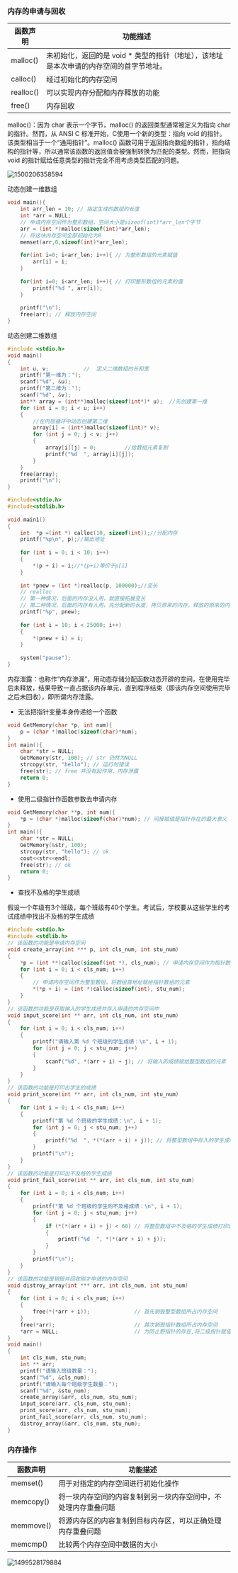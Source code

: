 ### 内存的申请与回收

| 函数声明      | 功能描述                                     |
| --------- | ---------------------------------------- |
| malloc()  | 未初始化，返回的是 void * 类型的指针（地址），该地址是本次申请的内存空间的首字节地址。 |
| calloc()  | 经过初始化的内存空间                               |
| realloc() | 可以实现内存分配和内存释放的功能                         |
| free()    | 内存回收                                     |

malloc()：因为 char 表示一个字节，malloc() 的返回类型通常被定义为指向 char 的指针。然而，从 ANSI C 标准开始，C使用一个新的类型：指向 void 的指针。该类型相当于一个“通用指针”。malloc() 函数可用于返回指向数组的指针，指向结构的指针等，所以通常该函数的返回值会被强制转换为匹配的类型。然而，把指向 void 的指针赋给任意类型的指针完全不用考虑类型匹配的问题。

![1500206358594](images/1500206358594.png)

动态创建一维数组

```c
void main(){
  	int arr_len = 10; // 指定生成的数组的长度
	int *arr = NULL;
	// 申请内存空间作为整形数组，空间大小是sizeof(int)*arr_len个字节
	arr = (int *)malloc(sizeof(int)*arr_len);
	// 将这块内存空间全部初始化为0
	memset(arr,0,sizeof(int)*arr_len);
	
	for(int i=0; i<arr_len; i++){ // 为整形数组的元素赋值
	  	arr[i] = i;
	}
	
	for(int i=0; i<arr_len; i++){ // 打印整形数组的元素的值
	  	printf("%d ", arr[i]);
	}
	
	printf("\n");
	free(arr); // 释放内存空间
}
```

动态创建二维数组

```c
#include <stdio.h>
void main()
{
	int u, v;			//	定义二维数组的长和宽
	printf("第一维为：");
	scanf("%d", &u);
	printf("第二维为：");
	scanf("%d", &v);
	int** array = (int**)malloc(sizeof(int*)* u);  //先创建第一维
	for (int i = 0; i < u; i++)
	{
		//在内层循环中动态创建第二维
		array[i] = (int*)malloc(sizeof(int)* v);
		for (int j = 0; j < v; j++)
		{
			array[i][j] = 0;		 //给数组元素复制
			printf("%d  ", array[i][j]);
		}
	}
	free(array);
	printf("\n");
}
```

```c
#include<stdio.h>  
#include<stdlib.h>  
  
void main1()  
{  
    int  *p =(int *) calloc(10, sizeof(int));//分配内存  
    printf("%p\n", p);//输出地址  
  
    for (int i = 0; i < 10; i++)  
    {  
        *(p + i) = i;//*(p+i)等价于p[i]  
    }  
  
    int *pnew = (int *)realloc(p, 100000);//变长  
    // realloc
  	// 第一种情况，后面的内存没人用，就直接拓展变长  
    // 第二种情况，后面的内存有人用，先分配新的长度，拷贝原来的内存，释放的原来的内存  
    printf("%p", pnew);  
  
    for (int i = 10; i < 25000; i++)  
    {  
        *(pnew + i) = i;  
    }  
  
    system("pause");  
}  
```

内存泄露：也称作“内存渗漏”，用动态存储分配函数动态开辟的空间，在使用完毕后未释放，结果导致一直占据该内存单元，直到程序结束（即该内存空间使用完毕之后未回收），即所谓内存泄露。

- 无法把指针变量本身传递给一个函数

```c
void GetMemory(char *p, int num){
  	p = (char *)malloc(sizeof(char)*num);
}
int main(){
  	char *str = NULL;
  	GetMemory(str, 100); // str 仍然为NULL
  	strcopy(str, "hello"); // 运行时错误
  	free(str); // free 并没有起作用，内存泄露
  	return 0;
}
```

- 使用二级指针作函数参数去申请内存

```c
void GetMemory(char **p, int num){
  	*p = (char *)malloc(sizeof(char)*num); // 间接赋值是指针存在的最大意义
}
int main(){
  	char *str = NULL;
  	GetMemory(&str, 100);
  	strcopy(str, "hello"); // ok
  	cout<<str<<endl;
  	free(str); // ok
  	return 0;
}
```

- 查找不及格的学生成绩

假设一个年级有3个班级，每个班级有40个学生。考试后，学校要从这些学生的考试成绩中找出不及格的学生成绩

```c
#include <stdio.h>
#include <stdlib.h>
// 该函数的功能是申请内存空间
void create_array(int *** p, int cls_num, int stu_num)
{
	*p = (int **)calloc(sizeof(int *), cls_num); // 申请内存空间作为指针数组
	for (int i = 0; i < cls_num; i++)
	{
		// 申请内存空间作为整型数组，将数组首地址赋给指针数组的元素
		*(*p + i) = (int *)calloc(sizeof(int), stu_num);
	}
}
// 该函数的功能是获取输入的学生成绩并存入申请的内存空间中
void input_score(int ** arr, int cls_num, int stu_num)
{
	for (int i = 0; i < cls_num; i++)
	{
		printf("请输入第 %d 个班级的学生成绩：\n", i + 1);
		for (int j = 0; j < stu_num; j++)
		{
			scanf("%d", *(arr + i) + j); // 将输入的成绩赋给整型数组的元素
		}
	}
}
// 该函数的功能是打印出学生的成绩
void print_score(int ** arr, int cls_num, int stu_num)
{
	for (int i = 0; i < cls_num; i++)
	{
		printf("第 %d 个班级的学生成绩：\n", i + 1);
		for (int j = 0; j < stu_num; j++)
		{
			printf("%d  ", *(*(arr + i) + j)); // 将整型数组中存入的学生成绩打印出来
		}
		printf("\n");
	}
}
// 该函数的功能是打印出不及格的学生成绩
void print_fail_score(int ** arr, int cls_num, int stu_num)
{
	for (int i = 0; i < cls_num; i++)
	{
		printf("第 %d 个班级的学生的不及格成绩：\n", i + 1);
		for (int j = 0; j < stu_num; j++)
		{
			if (*(*(arr + i) + j) < 60) // 将整型数组中不及格的学生成绩打印出来
			{
				printf("%d  ", *(*(arr + i) + j));
			}
		}
		printf("\n");
	}
}
// 该函数的功能是销毁并回收刚才申请的内存空间
void distroy_array(int *** arr, int cls_num, int stu_num)
{
	for (int i = 0; i < cls_num; i++)
	{
		free(*(*arr + i));				// 首先销毁整型数组所占内存空间
	}
	free(*arr);							// 其次销毁指针数组所占内存空间
	*arr = NULL;						// 为防止野指针的存在,将二级指针赋值为0
}
void main()
{
	int cls_num, stu_num;
	int ** arr;
	printf("请输入班级数量：");
	scanf("%d", &cls_num);
	printf("请输入每个班级学生数量：");
	scanf("%d", &stu_num);
	create_array(&arr, cls_num, stu_num);
	input_score(arr, cls_num, stu_num);
	print_score(arr, cls_num, stu_num);
	print_fail_score(arr, cls_num, stu_num);
	distroy_array(&arr, cls_num, stu_num);
}
```

### 内存操作

| 函数声明      | 功能描述                            |
| --------- | ------------------------------- |
| memset()  | 用于对指定的内存空间进行初始化操作               |
| memcopy() | 将一块内存空间的内容复制到另一块内存空间中，不处理内存重叠问题 |
| memmove() | 将源内存区的内容复制到目标内存区，可以正确处理内存重叠问题   |
| memcmp()  | 比较两个内存空间中数据的大小                  |

![1499528179884](images/1499528179884.png)